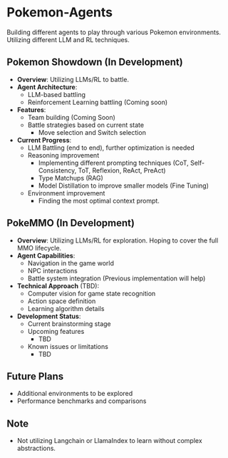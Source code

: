 # Pokemon-Agents
Building different agents to play through various Pokemon environments. Utilizing different LLM and RL techniques.

## Pokemon Showdown (In Development)
- **Overview**: Utilizing LLMs/RL to battle.
- **Agent Architecture**:
  - LLM-based battling
  - Reinforcement Learning battling (Coming soon)
- **Features**:
  - Team building (Coming Soon)
  - Battle strategies based on current state
    - Move selection and Switch selection
- **Current Progress**:
  - LLM Battling (end to end), further optimization is needed
  - Reasoning improvement
    - Implementing different prompting techniques (CoT, Self-Consistency, ToT, Reflexion, ReAct, PreAct)
    - Type Matchups (RAG)
    - Model Distillation to improve smaller models (Fine Tuning)
  - Environment improvement
    - Finding the most optimal context prompt.

## PokeMMO (In Development)
- **Overview**: Utilizing LLMs/RL for exploration. Hoping to cover the full MMO lifecycle.
- **Agent Capabilities**:
  - Navigation in the game world
  - NPC interactions
  - Battle system integration (Previous implementation will help)
- **Technical Approach** (TBD):
  - Computer vision for game state recognition
  - Action space definition 
  - Learning algorithm details
- **Development Status**:
  - Current brainstorming stage
  - Upcoming features
    - TBD
  - Known issues or limitations
    - TBD

## Future Plans
- Additional environments to be explored
- Performance benchmarks and comparisons

## Note
- Not utilizing Langchain or LlamaIndex to learn without complex abstractions.
